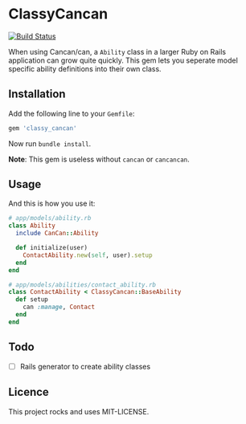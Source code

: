 # ClassyCancan

[![Build Status](https://travis-ci.org/neckhair/classy_cancan.svg)](https://travis-ci.org/neckhair/classy_cancan)

When using Cancan/can, a `Ability` class in a larger Ruby on Rails application can grow quite quickly.
This gem lets you seperate model specific ability definitions into their own class.

## Installation

Add the following line to your `Gemfile`:

```ruby
gem 'classy_cancan'
```

Now run `bundle install`.

**Note**: This gem is useless without `cancan` or `cancancan`.

## Usage

And this is how you use it:

```ruby
# app/models/ability.rb
class Ability
  include CanCan::Ability

  def initialize(user)
    ContactAbility.new(self, user).setup
  end
end

# app/models/abilities/contact_ability.rb
class ContactAbility < ClassyCancan::BaseAbility
  def setup
    can :manage, Contact
  end
end
```

## Todo

- [ ] Rails generator to create ability classes

## Licence

This project rocks and uses MIT-LICENSE.
